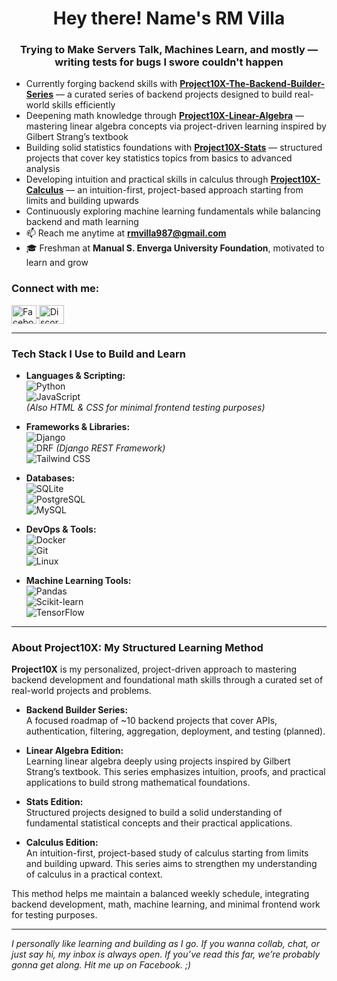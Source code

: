 <h1 align="center">Hey there! Name's RM Villa</h1>
<h3 align="center">Trying to Make Servers Talk, Machines Learn, and mostly — writing tests for bugs I swore couldn't happen</h3>

- Currently forging backend skills with **[Project10X-The-Backend-Builder-Series](https://github.com/eigenlambda123/Project10X-The-Backend-Builder-Series)** — a curated series of backend projects designed to build real-world skills efficiently  
- Deepening math knowledge through **[Project10X-Linear-Algebra](https://github.com/eigenlambda123/Project10X-Linear-Algebra.git)** — mastering linear algebra concepts via project-driven learning inspired by Gilbert Strang’s textbook  
- Building solid statistics foundations with **[Project10X-Stats](https://github.com/eigenlambda123/Project10X-Stats.git)** — structured projects that cover key statistics topics from basics to advanced analysis  
- Developing intuition and practical skills in calculus through **[Project10X-Calculus](https://github.com/eigenlambda123/Project10X-Calculus.git)** — an intuition-first, project-based approach starting from limits and building upwards     
- Continuously exploring machine learning fundamentals while balancing backend and math learning  
- 📫 Reach me anytime at **rmvilla987@gmail.com**  
- 🎓 Freshman at **Manual S. Enverga University Foundation**, motivated to learn and grow  

<h3 align="left">Connect with me:</h3>
<p align="left">
  <a href="https://www.facebook.com/rm.villa.2024" target="_blank" rel="noopener noreferrer">
    <img align="center" src="https://raw.githubusercontent.com/rahuldkjain/github-profile-readme-generator/master/src/images/icons/Social/facebook.svg" alt="Facebook" height="30" width="40" />
  </a>
  <a href="https://discord.gg/BWbxzfPQ" target="_blank" rel="noopener noreferrer">
    <img align="center" src="https://raw.githubusercontent.com/rahuldkjain/github-profile-readme-generator/master/src/images/icons/Social/discord.svg" alt="Discord" height="30" width="40" />
  </a>
</p>

---

<h3 align="left">Tech Stack I Use to Build and Learn</h3>

- **Languages & Scripting:**  
  ![Python](https://img.shields.io/badge/Python-3776AB?style=flat&logo=python&logoColor=white)  
  ![JavaScript](https://img.shields.io/badge/JavaScript-F7DF1E?style=flat&logo=javascript&logoColor=black)  
  *(Also HTML & CSS for minimal frontend testing purposes)*

- **Frameworks & Libraries:**  
  ![Django](https://img.shields.io/badge/Django-092E20?style=flat&logo=django&logoColor=white)  
  ![DRF](https://img.shields.io/badge/DRF-ff1709?style=flat&logo=django&logoColor=white) *(Django REST Framework)*  
  ![Tailwind CSS](https://img.shields.io/badge/TailwindCSS-06B6D4?style=flat&logo=tailwind-css&logoColor=white)

- **Databases:**  
  ![SQLite](https://img.shields.io/badge/SQLite-003B57?style=flat&logo=sqlite&logoColor=white)  
  ![PostgreSQL](https://img.shields.io/badge/PostgreSQL-4169E1?style=flat&logo=postgresql&logoColor=white)  
  ![MySQL](https://img.shields.io/badge/MySQL-4479A1?style=flat&logo=mysql&logoColor=white)

- **DevOps & Tools:**  
  ![Docker](https://img.shields.io/badge/Docker-2496ED?style=flat&logo=docker&logoColor=white)  
  ![Git](https://img.shields.io/badge/Git-F05032?style=flat&logo=git&logoColor=white)  
  ![Linux](https://img.shields.io/badge/Linux-FCC624?style=flat&logo=linux&logoColor=black)

- **Machine Learning Tools:**  
  ![Pandas](https://img.shields.io/badge/Pandas-150458?style=flat&logo=pandas&logoColor=white)  
  ![Scikit-learn](https://img.shields.io/badge/Scikit--Learn-F7931E?style=flat&logo=scikit-learn&logoColor=white)  
  ![TensorFlow](https://img.shields.io/badge/TensorFlow-FF6F00?style=flat&logo=tensorflow&logoColor=white)

---

<h3 align="left">About Project10X: My Structured Learning Method</h3>

**Project10X** is my personalized, project-driven approach to mastering backend development and foundational math skills through a curated set of real-world projects and problems.

- **Backend Builder Series:**  
  A focused roadmap of ~10 backend projects that cover APIs, authentication, filtering, aggregation, deployment, and testing (planned).
  
- **Linear Algebra Edition:**  
  Learning linear algebra deeply using projects inspired by Gilbert Strang’s textbook. This series emphasizes intuition, proofs, and practical applications to build strong mathematical foundations.

- **Stats Edition:**  
  Structured projects designed to build a solid understanding of fundamental statistical concepts and their practical applications.

- **Calculus Edition:**  
  An intuition-first, project-based study of calculus starting from limits and building upward. This series aims to strengthen my understanding of calculus in a practical context.

This method helps me maintain a balanced weekly schedule, integrating backend development, math, machine learning, and minimal frontend work for testing purposes.

---

*I personally like learning and building as I go. If you wanna collab, chat, or just say hi, my inbox is always open. If you’ve read this far, we’re probably gonna get along. Hit me up on Facebook. ;)*  
